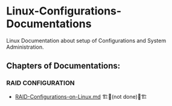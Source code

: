 # Linux-Configurations-Documentations
Linux Documentation about setup of Configurations and System Administration.

## Chapters of Documentations:

### RAID CONFIGURATION
- [RAID-Configurations-on-Linux.md](RAID-Configurations-on-Linux.md) 🏗️🚧(not done)🚧🏗️


